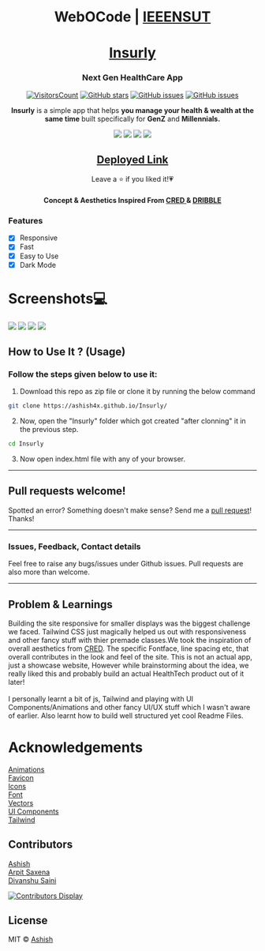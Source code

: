 
<!-- # Insurly- More than a Health Assistant -->
<h1 align="center">WebOCode | <a href="https://www.ieeensut.com/"> IEEENSUT</a></h1>

<h1 align="center"> <a href="https://ashish4x.github.io/Insurly/" target="_blank"> Insurly</a></h1>
<h3 align="center">Next Gen HealthCare App</h3>

<div align="center">

[![VisitorsCount](https://visitor-badge.laobi.icu/badge?page_id=insurly)](https://ashish4x.github.io/Insurly/)
[![GitHub stars](https://img.shields.io/github/stars/ashish4x/insurly?style=social)](https://ashish4x.github.io/Insurly/stargazers)
[![GitHub issues](https://img.shields.io/github/issues/ashish4x/insurly)](https://ashish4x.github.io/Insurly/issues)
[![GitHub issues](https://img.shields.io/github/forks/ashish4x/insurly)](https://ashish4x.github.io/Insurly/fork) 
 





</div>

<p align='center'><b>Insurly</b> is a simple app that helps <b>you manage your health & wealth at the same time</b> built specifically for <b>GenZ</b> and <b>Millennials.</b></p>

<p align="center">
    <a href="https://ashish4x.github.io/WebOcode-Insurly/" alt="Made with Html,CSS,JS">
        <img src="https://forthebadge.com/images/badges/uses-html.svg" /></a>
        <img src="https://forthebadge.com/images/badges/uses-js.svg" /></a>
        <img src="https://forthebadge.com/images/badges/uses-css.svg" /></a>
        <img src="https://forthebadge.com/images/badges/built-with-love.svg" /></a>
        
        
</p>

<h2 align="center"><a href="https://ashish4x.github.io/Insurly/" target="_blank"> Deployed Link </a></h2>
<p align='center'>Leave a ⭐️ if you liked it!💗</p>
<h4 align="center"> Concept & Aesthetics Inspired From <a href="https://cred.club" target="_blank">CRED </a> & <a href="https://dribbble.com/shots/15355774-Lifegood-Landing-page/attachments/7116678?mode=media" target="_blank">DRIBBLE  </a></h4>


### Features

- [x] Responsive
- [x] Fast 
- [x] Easy to Use
- [x] Dark Mode

# Screenshots💻
<img src="https://ashish4x.github.io/Insurly/blob/main/assets/Screenshots/ss1.png"/>
<img src="https://ashish4x.github.io/Insurly/blob/main/assets/Screenshots/ss2.png"/>
<img src="https://ashish4x.github.io/Insurly/blob/main/assets/Screenshots/ss3.png"/>
<img src="https://ashish4x.github.io/Insurly/blob/main/assets/Screenshots/ss4.png"/>


## How to Use It ? (Usage)

### Follow the steps given below to use it:


1. Download this repo as zip file or clone it by running the below command
```bash
git clone https://ashish4x.github.io/Insurly/
```

2. Now, open the "Insurly" folder which got created "after clonning" it in the previous step.

```bash
cd Insurly
```

3. Now open index.html file with any of your browser.



<hr>

## Pull requests welcome!

Spotted an error? Something doesn't make sense? Send me a [pull
request](https://ashish4x.github.io/Insurly/)! Thanks!

<hr>

### Issues, Feedback, Contact details

Feel free to raise any bugs/issues under Github issues. Pull requests are also more than welcome.

<hr>

##  Problem & Learnings
<p> Building the site responsive for smaller displays was the biggest challenge we faced. Tailwind CSS just magically helped us out with responsiveness and other fancy stuff with thier premade classes.We took  the inspiration of overall aesthetics from <a href="https://cred.club"> CRED</a>.  The specific Fontface, line spacing etc, that overall contributes in the look and feel of the site. This is not an actual app, just a showcase website, However while brainstorming about the idea, we really liked this and probably build an actual HealthTech product out of it later! <br> <br> I personally learnt a bit of js, Tailwind and playing with UI Components/Animations and other fancy UI/UX stuff which I wasn't aware of earlier. Also learnt how to build well structured yet cool Readme Files. </p>

# Acknowledgements
[Animations](https://www.lottiefiles.com)<br>
[Favicon](https://iconscout.com/)<br>
[Icons](https://heroicons.com/)<br>
[Font](https://www.dafontfree.io/download/gilroytypefamily/)<br>
[Vectors](https://undraw.co/)<br>
[UI Components](https://tailwindcomponents.com/)<br>
[Tailwind](https://tailwindcss.com/)<br>

## Contributors
[Ashish](https://github.com/ashish4x)<br>
[Arpit Saxena](https://github.com/Aprilfoolian)<br>
[Divanshu Saini](https://github.com/Divanshu-Saini)

[![Contributors Display](https://badges.pufler.dev/contributors/ashish4x/insurly?size=50&padding=5&bots=true)](https://github.com/ashish4x/insurly/graphs/contributors)

## License

MIT  © [Ashish](https://github.com/ashish4x)
